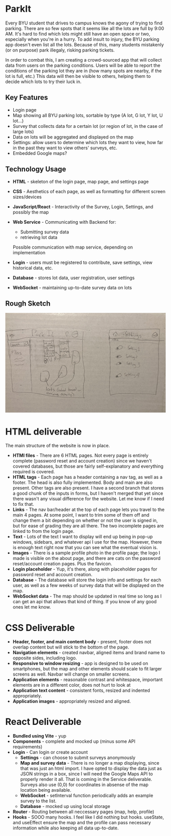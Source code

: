 # ParkIt

Every BYU student that drives to campus knows the agony of trying to find parking. There are so few spots that it seems like all the lots are full by 9:00 AM. It's hard to find which lots might still have an open space or two, especially when you're in a hurry. To add insult to injury, the BYU parking app doesn't even list all the lots. Because of this, many students mistakenly (or on purpose) park illegaly, risking parking tickets.

In order to combat this, I am creating a crowd-sourced app that will collect data from users on the parking conditions. Users will be able to report the conditions of the parking lot they are in (how many spots are nearby, if the lot is full, etc.) This data will then be visible to others, helping them to decide which lots to try their luck in.

## Key Features

- Login page
- Map showing all BYU parking lots, sortable by type (A lot, G lot, Y lot, U lot...)
- Survey that collects data for a certain lot (or region of lot, in the case of large lots)
- Data on lots will be aggregated and displayed on the map
- Settings: allow users to determine which lots they want to view, how far in the past they want to view others' surveys, etc.
- Embedded Google maps?

## Technology Usage

- **HTML** - skeleton of the login page, map page, and settings page
- **CSS** - Aesthetics of each page, as well as formatting for different screen sizes/devices
- **JavaScript/React** - Interactivity of the Survey, Login, Settings, and possibly the map
- **Web Service** - Communicating with Backend for:
    - Submitting survey data
    - retrieving lot data

  Possible communication with map service, depending on implementation

- **Login** - users must be registered to contribute, save settings, view historical data, etc.
- **Database** - stores lot data, user registration, user settings
- **WebSocket** - maintaining up-to-date survey data on lots

## Rough Sketch

![VERY rough sketch, seriously](VERY%20Rough%20Sketch.jpg)

# HTML deliverable
The main structure of the website is now in place.
- **HTMl files** - There are 6 HTML pages. Not every page is entirely complete (password reset and account creation) since we haven't covered databases, but those are fairly self-explanatory and everything required is covered.
- **HTML tags** - Each page has a header containing a nav tag, as well as a footer. The head is also fully implemented. Body and main are also present. Other tags are also present. I have a second branch that stores a good chunk of the inputs in forms, but I haven't merged that yet since there wasn't any visual difference for the website. Let me know if I need to fix that.
- **Links** - The nav bar/header at the top of each page lets you travel to the main 4 pages. At some point, I want to trim some of them off and change them a bit depending on whether or not the user is signed in, but for ease of grading they are all there. The two incomplete pages are linked to from the login page.
- **Text** - Lots of the text I want to display will end up being in pop-up windows, sidebars, and whatever api I use for the map. However, there is enough text right now that you can see what the eventual vision is.
- **Images** - There is a sample profile photo in the profile page; the logo I made is visible on the about page, and there are cats on the password reset/account creation pages. Plus the favicon.
- **Login placeholder** - Yup, it's there, along with placeholder pages for password reset and account creation.
- **Database** - The database will store the login info and settings for each user, as well as a few weeks of survey data that will be displayed on the map.
- **WebSocket data** - The map should be updated in real time so long as I can get an api that allows that kind of thing. If you know of any good ones let me know.

# CSS Deliverable
- **Header, footer, and main content body** - present, footer does not overlap content but will stick to the bottom of the page.
- **Navigation elements** - created navbar, aligned items and brand name to opposite sides, including logo.
- **Responsive to window resizing** - app is designed to be used on smartphones, but the map and other elements should scale to fit larger screens as well. Navbar will change on smaller screens.
- **Application elements** - reasonable contrast and whitespace, important elements are in a different color, does not hurt to look at
- **Application text content** - consistent fonts, resized and indented appropriately.
- **Application images** - appropriately resized and aligned.

# React Deliverable
- **Bundled using Vite** - yup
- **Components** - complete and mocked up (minus some API requirements)
- **Login** - Can login or create account
  - **Settings** - can choose to submit surveys anonymously
  - **Map and survey data** - There is no longer a map displaying, since that was just an html import. I have opted to display the data just as JSON strings in a box, since I will need the Google Maps API to properly render it all. That is coming in the Service deliverable. Surveys also use (0,0) for coordinates in absense of the map location being available.
  - **WebSocket** - setInterval function periodically adds an example survey to the list.
  - **Database** - mocked up using local storage
- **Router** - Routing between all neccessary pages (map, help, profile)
- **Hooks** - SOOO many hooks. I feel like I did nothing but hooks. useState, and useEffect ensure the map and the profile can pass necessary information while also keeping all data up-to-date.
